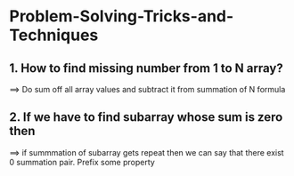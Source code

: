 # Problem-Solving-Tricks-and-Techniques
## 1. How to find missing number from 1 to N array?
==> Do sum off all array values and subtract it from summation of N formula
## 2. If we have to find subarray whose sum is zero then 
==> if summmation of subarray gets repeat then we can say that there exist 0 summation pair. Prefix some property

